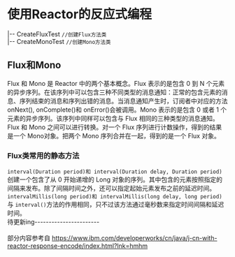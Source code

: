 # 使用Reactor的反应式编程
|-- CreateFluxTest  ```//创建Flux方法类``` </br>
|-- CreateMonoTest  ```//创建Mono方法类``` </br>

## Flux和Mono
Flux 和 Mono 是 Reactor 中的两个基本概念。Flux 表示的是包含 0 到 N 个元素的异步序列。在该序列中可以包含三种不同类型的消息通知：正常的包含元素的消息、序列结束的消息和序列出错的消息。当消息通知产生时，订阅者中对应的方法 onNext(), onComplete()和 onError()会被调用。Mono 表示的是包含 0 或者 1 个元素的异步序列。该序列中同样可以包含与 Flux 相同的三种类型的消息通知。Flux 和 Mono 之间可以进行转换。对一个 Flux 序列进行计数操作，得到的结果是一个 Mono<Long>对象。把两个 Mono 序列合并在一起，得到的是一个 Flux 对象。

### Flux类常用的静态方法
```interval(Duration period)和 interval(Duration delay, Duration period)```创建一个包含了从 0 开始递增的 Long 对象的序列。其中包含的元素按照指定的间隔来发布。除了间隔时间之外，还可以指定起始元素发布之前的延迟时间。</br>
```intervalMillis(long period)和 intervalMillis(long delay, long period)```与 ```interval()```方法的作用相同，只不过该方法通过毫秒数来指定时间间隔和延迟时间。</br>
待更新ing-----------------------</br>
</br>部分内容参考自 https://www.ibm.com/developerworks/cn/java/j-cn-with-reactor-response-encode/index.html?lnk=hmhm


